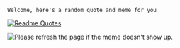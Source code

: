 <!--START_SECTION:waka-->
<!--END_SECTION:waka-->

`Welcome, here's a random quote and meme for you`

[![Readme Quotes](https://quotes-github-readme.vercel.app/api?type=horizontal&theme=catppuccin)](https://github.com/piyushsuthar/github-readme-quotes)

<img src='https://random-memer.herokuapp.com/' title="Meme" alt="Please refresh the page if the meme doesn't show up.">

